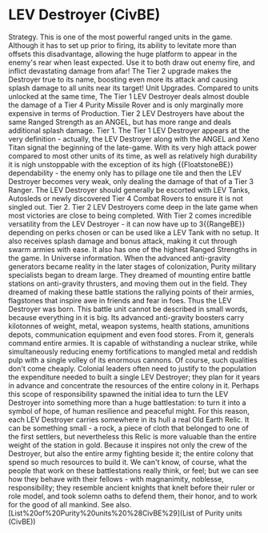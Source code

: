 # LEV Destroyer (CivBE)

Strategy.
This is one of the most powerful ranged units in the game. Although it has to set up prior to firing, its ability to levitate more than offsets this disadvantage, allowing the huge platform to appear in the enemy's rear when least expected. Use it to both draw out enemy fire, and inflict devastating damage from afar! The Tier 2 upgrade makes the Destroyer true to its name, boosting even more its attack and causing splash damage to all units near its target!
Unit Upgrades.
Compared to units unlocked at the same time, The Tier 1 LEV Destroyer deals almost double the damage of a Tier 4 Purity Missile Rover and is only marginally more expensive in terms of Production. Tier 2 LEV Destroyers have about the same Ranged Strength as an ANGEL, but has more range and deals additional splash damage.
Tier 1.
The Tier 1 LEV Destroyer appears at the very definition - actually, the LEV Destroyer along with the ANGEL and Xeno Titan signal the beginning of the late-game. With its very high attack power compared to most other units of its time, as well as relatively high durability it is nigh unstoppable with the exception of its high {{FloatstoneBE}} dependability - the enemy only has to pillage one tile and then the LEV Destroyer becomes very weak, only dealing the damage of that of a Tier 3 Ranger. The LEV Destroyer should generally be escorted with LEV Tanks, Autosleds or newly discovered Tier 4 Combat Rovers to ensure it is not singled out.
Tier 2.
Tier 2 LEV Destroyers come deep in the late game when most victories are close to being completed. With Tier 2 comes incredible versatility from the LEV Destroyer - it can now have up to 3{{RangeBE}} depending on perks chosen or can be used like a LEV Tank with no setup. It also receives splash damage and bonus attack, making it cut through swarm armies with ease. It also has one of the highest Ranged Strengths in the game. 
In Universe information.
When the advanced anti-gravity generators became reality in the later stages of colonization, Purity military specialists began to dream large. They dreamed of mounting entire battle stations on anti-gravity thrusters, and moving them out in the field. They dreamed of making these battle stations the rallying points of their armies, flagstones that inspire awe in friends and fear in foes. Thus the LEV Destroyer was born.
This battle unit cannot be described in small words, because everything in it is big. Its advanced anti-gravity boosters carry kilotonnes of weight, metal, weapon systems, health stations, amunitions depots, communication equipment and even food stores. From it, generals command entire armies. It is capable of withstanding a nuclear strike, while simultaneously reducing enemy fortifications to mangled metal and reddish pulp with a single volley of its enormous cannons.
Of course, such qualities don't come cheaply. Colonial leaders often need to justify to the population the expenditure needed to built a single LEV Destroyer; they plan for it years in advance and concentrate the resources of the entire colony in it. Perhaps this scope of responsibility spawned the initial idea to turn the LEV Destroyer into something more than a huge battlestation: to turn it into a symbol of hope, of human resilience and peaceful might. For this reason, each LEV Destroyer carries somewhere in its hull a real Old Earth Relic. It can be something small - a rock, a piece of cloth that belonged to one of the first settlers, but nevertheless this Relic is more valuable than the entire weight of the station in gold. Because it inspires not only the crew of the Destroyer, but also the entire army fighting beside it; the entire colony that spend so much resources to build it. We can't know, of course, what the people that work on these battlestations really think, or feel; but we can see how they behave with their fellows - with magnanimity, noblesse, responsibility; they resemble ancient knights that knelt before their ruler or role model, and took solemn oaths to defend them, their honor, and to work for the good of all mankind.
See also.
[List%20of%20Purity%20units%20%28CivBE%29](List of Purity units (CivBE))